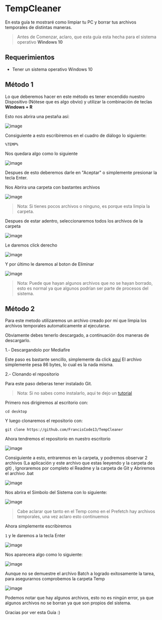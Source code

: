 # TempCleaner

En esta guía te mostraré como limpiar tu PC y borrar tus archivos temporales de distintas maneras.

> Antes de Comenzar, aclaro, que esta guía esta hecha para el sistema operativo **Windows 10**

## Requerimientos

* Tener un sistema operativo Windows 10

## Método 1

Lo que deberemos hacer en este método es tener encendido nuestro Dispositivo (Nótese que es algo obvio) y utilizar la combinación de teclas **Windows + R**

Esto nos abrira una pestaña así:

![image](https://user-images.githubusercontent.com/77551844/114279465-d17a5700-9a02-11eb-905f-6e6ff38561eb.png)

Consiguiente a esto escribiremos en el cuadro de diálogo lo siguiente:

``%TEMP%``

Nos quedara algo como lo siguiente

![image](https://user-images.githubusercontent.com/77551844/114281129-a5fb6a80-9a0a-11eb-8159-237236aec254.png)

Despues de esto deberemos darle en "Aceptar" o simplemente presionar la tecla Enter.

Nos Abrira una carpeta con bastantes archivos

![image](https://user-images.githubusercontent.com/77551844/114281161-cb887400-9a0a-11eb-8661-ce62b027b30f.png)

> Nota: Si tienes pocos archivos o ninguno, es porque esta limpia la carpeta.

Despues de estar adentro, seleccionaremos todos los archivos de la carpeta

![image](https://user-images.githubusercontent.com/77551844/114281210-16a28700-9a0b-11eb-8301-be797dc0e882.png)

Le daremos click derecho

![image](https://user-images.githubusercontent.com/77551844/114281229-3043ce80-9a0b-11eb-9f41-851188d3bcf3.png)

Y por último le daremos al boton de Eliminar

![image](https://user-images.githubusercontent.com/77551844/114281309-a0525480-9a0b-11eb-90b3-47d0bb2e0d23.png)

> Nota: Puede que hayan algunos archivos que no se hayan borrado, esto es normal ya que algunos podrían ser parte de procesos del sistema.

## Método 2

Para este metodo utilizaremos un archivo creado por mí que limpia los archivos temporales automaticamente al ejecutarse.

Obviamente debes tenerlo descargado, a continuación dos maneras de descargarlo.

1.- Descargandolo por Mediafire

Este paso es bastante sencillo, simplemente da click [aquí](https://www.mediafire.com/file/s0iglajgu4s6wis/Temporary+Cleanser.bat/file)
El archivo simplemente pesa 86 bytes, lo cual es la nada misma.

2.- Clonando el repositorio

Para este paso deberas tener instalado Git.

> Nota: Si no sabes como instalarlo, aqui te dejo un [tutorial](https://medium.com/laboratoria-how-to/c%C3%B3mo-instalar-git-368c78187b51#:~:text=Para%20empezar%2C%20entra%20a%20la,bot%C3%B3n%20de%20Downloads%20for%20Windows.&text=Una%20vez%20descargada%2C%20dale%20click,cual%20debemos%20responder%20que%20s%C3%AD.)

Primero nos dirigiremos al escritorio con:

``cd desktop``

Y luego clonaremos el repositorio con:

``git clone https://github.com/FrancisCode13/TempCleaner``

Ahora tendremos el repositorio en nuestro escritorio

![image](https://user-images.githubusercontent.com/77551844/114281625-5b2f2200-9a0d-11eb-84a9-b37960cb265b.png)

Consiguiente a esto, entraremos en la carpeta, y podremos observar 2 archivos (La aplicación y este archivo que estas leeyendo y la carpeta de git) , Ignoraremos por completo el Readme y la carpeta de Git y Abriremos el archivo .bat

![image](https://user-images.githubusercontent.com/77551844/114281646-8b76c080-9a0d-11eb-9a61-e2e4770b855b.png)

Nos abrira el Simbolo del Sistema con lo siguiente:

![image](https://user-images.githubusercontent.com/77551844/114731000-5de08e80-9d0f-11eb-8b89-fb6225f673c3.png)

> Cabe aclarar que tanto en el Temp como en el Prefetch hay archivos temporales, una vez aclaro esto continuemos

Ahora simplemente escribiremos

``1`` y le daremos a la tecla Enter

![image](https://user-images.githubusercontent.com/77551844/114731363-b0ba4600-9d0f-11eb-8524-974bc4036a65.png)

Nos aparecera algo como lo siguiente:

![image](https://user-images.githubusercontent.com/77551844/114731429-be6fcb80-9d0f-11eb-8e22-caf0dca2c1dd.png)

Aunque no se demuestre el archivo Batch a logrado exitosamente la tarea, para asegurarnos comprobemos la carpeta Temp

![image](https://user-images.githubusercontent.com/77551844/114731713-f6770e80-9d0f-11eb-878c-9af08b150c72.png)

Podemos notar que hay algunos archivos, esto no es ningún error, ya que algunos archivos no se borran ya que son propios del sistema.



Gracias por ver esta Guía :)














